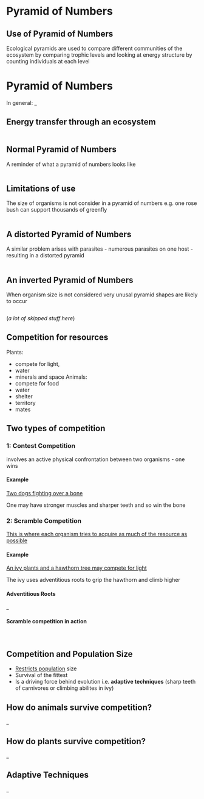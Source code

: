 # Pyramid of Numbers

## Use of Pyramid of Numbers

Ecological pyramids are used to compare different communities of the ecosystem by comparing trophic levels and looking at energy structure by counting individuals at each level

# Pyramid of Numbers

In general:
_

## Energy transfer through an ecosystem

![]()

## Normal Pyramid of Numbers

A reminder of what a pyramid of numbers looks like

![]()

## Limitations of use

The size of organisms is not consider in a pyramid of numbers e.g. one rose bush can support thousands of greenfly

![]()

## A distorted Pyramid of Numbers

A similar problem arises with parasites - numerous parasites on one host - resulting in a distorted pyramid

![]()

## An inverted Pyramid of Numbers

When organism size is not considered very unusal pyramid shapes are likely to occur

![]()

(_a lot of skipped stuff here_)

## Competition for resources
Plants:
- compete for light,
- water
- minerals and space
Animals:
- compete for food
- water
- shelter
- territory
- mates
## Two types of competition
### 1: Contest Competition
involves an active physical confrontation between two organisms - one wins
#### Example
<u>Two dogs fighting over a bone</u>

One may have stronger muscles and sharper teeth and so win the bone
![]()

### 2: Scramble Competition
<u>This is where each organism tries to acquire as much of the resource as possible</u>
#### Example
<u>An ivy plants and a hawthorn tree may compete for light</u>

The ivy uses adventitious roots to grip the hawthorn and climb higher

#### Adventitious Roots

_

#### Scramble competition in action

![]()
![]()

## Competition and Population Size
- <u>Restricts population</u> size
- Survival of the fittest
- Is a driving force behind evolution i.e. **adaptive techniques** (sharp teeth of carnivores or climbing abilites in ivy)

## How do animals survive competition?

_

## How do plants survive competition?

_

## Adaptive Techniques

_


